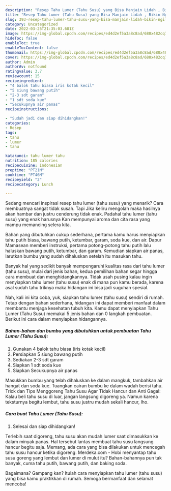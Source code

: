 ```yaml
---
description: "Resep Tahu Lumer (Tahu Susu) yang Bisa Manjain Lidah , Bikin Ngiler"
title: "Resep Tahu Lumer (Tahu Susu) yang Bisa Manjain Lidah , Bikin Ngiler"
slug: 393-resep-tahu-lumer-tahu-susu-yang-bisa-manjain-lidah-bikin-ngiler
category: Uncategorized
date: 2022-03-25T21:35:03.681Z
image: https://img-global.cpcdn.com/recipes/ed4d2ef5a3a8c8ad/680x482cq70/tahu-lumer-tahu-susu-foto-resep-utama.jpg
hideToc: false
enableToc: true
enableTocContent: false
thumbnail: https://img-global.cpcdn.com/recipes/ed4d2ef5a3a8c8ad/680x482cq70/tahu-lumer-tahu-susu-foto-resep-utama.jpg
cover: https://img-global.cpcdn.com/recipes/ed4d2ef5a3a8c8ad/680x482cq70/tahu-lumer-tahu-susu-foto-resep-utama.jpg
author: Admin
authorAv: notfound
ratingvalue: 3.7
reviewcount: 15
recipeingredient:
- "4 balok tahu biasa iris kotak kecil"
- "5 siung bawang putih"
- "2-3 sdt garam"
- "1 sdt soda kue"
- "Secukupnya air panas"
recipeinstructions:

- "Sudah jadi dan siap dihidangkan!"
categories:
- Resep
tags:
- tahu
- lumer
- tahu

katakunci: tahu lumer tahu 
nutrition: 185 calories
recipecuisine: Indonesian
preptime: "PT21M"
cooktime: "PT46M"
recipeyield: "2"
recipecategory: Lunch

---
```



Sedang mencari inspirasi resep tahu lumer (tahu susu) yang menarik? Cara membuatnya sangat tidak susah. Tapi Jika keliru mengolah maka hasilnya akan hambar dan justru cenderung tidak enak. Padahal tahu lumer (tahu susu) yang enak harusnya Kan mempunyai aroma dan cita rasa yang mampu memancing selera kita.


Bahan yang dibutuhkan cukup sederhana, pertama kamu harus menyiapkan tahu putih biasa, bawang putih, ketumbar, garam, soda kue, dan air. Dapur Mamasean memberi instruksi, pertama potong-potong tahu putih lalu haluskan bawang putih, ketumbar, dan garam. Kemudian siapkan air panas, larutkan bumbu yang sudah dihaluskan setelah itu masukan tahu.

Banyak hal yang sedikit banyak mempengaruhi kualitas rasa dari tahu lumer (tahu susu), mulai dari jenis bahan, kedua pemilihan bahan segar hingga cara membuat dan menghidangkannya. Tidak usah pusing kalau ingin menyiapkan tahu lumer (tahu susu) enak di mana pun kamu berada, karena asal sudah tahu triknya maka hidangan ini bisa jadi suguhan spesial.


Nah, kali ini kita coba, yuk, siapkan tahu lumer (tahu susu) sendiri di rumah. Tetap dengan bahan sederhana, hidangan ini dapat memberi manfaat dalam membantu menjaga kesehatan tubuh kita. Kamu dapat menyiapkan Tahu Lumer (Tahu Susu) memakai 5 jenis bahan dan 0 langkah pembuatan. Berikut ini cara dalam menyiapkan hidangannya.

<!--inarticleads1-->

##### Bahan-bahan dan bumbu yang dibutuhkan untuk pembuatan Tahu Lumer (Tahu Susu):

1. Gunakan 4 balok tahu biasa (iris kotak kecil)
1. Persiapkan 5 siung bawang putih
1. Sediakan 2-3 sdt garam
1. Siapkan 1 sdt soda kue
1. Siapkan Secukupnya air panas


Masukkan bumbu yang telah dihaluskan ke dalam mangkuk, tambahkan air hangat dan soda kue. Tuangkan cairan bumbu ke dalam wadah berisi tahu. Trick dan Tips Menggoreng Tahu Susu Agar Tidak Hancur dan Anti Gagal: Kalau beli tahu susu di luar, jangan langsung digoreng ya. Namun karena teksturnya begitu lembut, tahu susu justru mudah sekali hancur, lho. 

<!--inarticleads2-->

##### Cara buat Tahu Lumer (Tahu Susu):


1. Selesai dan siap dihidangkan!

Terlebih saat digoreng, tahu susu akan mudah lumer saat dimasukkan ke dalam minyak panas. Hal tersebut lantas membuat tahu susu langsung hancur begitu saja. Memang, ada cara yang bisa dilakukan untuk mencegah tahu susu hancur ketika digoreng. Merdeka.com - Hobi menyantap tahu susu goreng yang lembut dan lumer di mulut itu? Bahan-bahannya pun tak banyak, cuma tahu putih, bawang putih, dan baking soda. 

Bagaimana? Gampang kan? Itulah cara menyiapkan tahu lumer (tahu susu) yang bisa kamu praktikkan di rumah. Semoga bermanfaat dan selamat mencoba!
